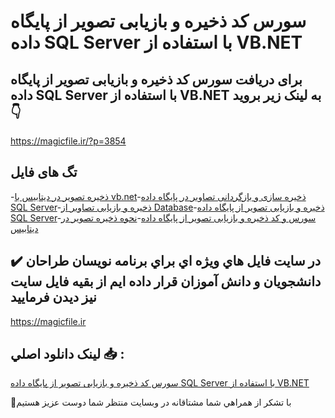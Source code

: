 # سورس کد ذخیره و بازیابی تصویر از پایگاه داده SQL Server با استفاده از VB.NET

## برای دریافت سورس کد ذخیره و بازیابی تصویر از پایگاه داده SQL Server با استفاده از VB.NET به لینک زیر بروید 👇

https://magicfile.ir/?p=3854

## تگ های فایل

-[ذخیره تصویر در دیتابیس با vb.net](https://magicfile.ir/product/%d8%b3%d9%88%d8%b1%d8%b3-%da%a9%d8%af%d8%b0%d8%ae%db%8c%d8%b1%d9%87-%d8%a8%d8%a7%d8%b2%db%8c%d8%a7%d8%a8%db%8c-%d8%aa%d8%b5%d9%88%db%8c%d8%b1-%d8%a7%d8%b2-%d9%be%d8%a7%db%8c%da%af%d8%a7%d9%87-%d8%af%d8%a7%d8%af%d9%87-sql-server-vbnet/)-[ذخیره سازی و بازگردانی تصاویر در پایگاه داده SQL Server](https://magicfile.ir/product/%d8%b3%d9%88%d8%b1%d8%b3-%da%a9%d8%af%d8%b0%d8%ae%db%8c%d8%b1%d9%87-%d8%a8%d8%a7%d8%b2%db%8c%d8%a7%d8%a8%db%8c-%d8%aa%d8%b5%d9%88%db%8c%d8%b1-%d8%a7%d8%b2-%d9%be%d8%a7%db%8c%da%af%d8%a7%d9%87-%d8%af%d8%a7%d8%af%d9%87-sql-server-vbnet/)-[ذخیره و بازیابی تصاویر از Database](https://magicfile.ir/product/%d8%b3%d9%88%d8%b1%d8%b3-%da%a9%d8%af%d8%b0%d8%ae%db%8c%d8%b1%d9%87-%d8%a8%d8%a7%d8%b2%db%8c%d8%a7%d8%a8%db%8c-%d8%aa%d8%b5%d9%88%db%8c%d8%b1-%d8%a7%d8%b2-%d9%be%d8%a7%db%8c%da%af%d8%a7%d9%87-%d8%af%d8%a7%d8%af%d9%87-sql-server-vbnet/)-[ذخیره و بازیابی تصویر از پایگاه داده SQL Server](https://magicfile.ir/product/%d8%b3%d9%88%d8%b1%d8%b3-%da%a9%d8%af%d8%b0%d8%ae%db%8c%d8%b1%d9%87-%d8%a8%d8%a7%d8%b2%db%8c%d8%a7%d8%a8%db%8c-%d8%aa%d8%b5%d9%88%db%8c%d8%b1-%d8%a7%d8%b2-%d9%be%d8%a7%db%8c%da%af%d8%a7%d9%87-%d8%af%d8%a7%d8%af%d9%87-sql-server-vbnet/)-[سورس و کد ذخیره و بازیابی تصویر از پایگاه داده](https://magicfile.ir/product/%d8%b3%d9%88%d8%b1%d8%b3-%da%a9%d8%af%d8%b0%d8%ae%db%8c%d8%b1%d9%87-%d8%a8%d8%a7%d8%b2%db%8c%d8%a7%d8%a8%db%8c-%d8%aa%d8%b5%d9%88%db%8c%d8%b1-%d8%a7%d8%b2-%d9%be%d8%a7%db%8c%da%af%d8%a7%d9%87-%d8%af%d8%a7%d8%af%d9%87-sql-server-vbnet/)-[نحوه ذخیره تصویر در دیتابیس](https://magicfile.ir/product/%d8%b3%d9%88%d8%b1%d8%b3-%da%a9%d8%af%d8%b0%d8%ae%db%8c%d8%b1%d9%87-%d8%a8%d8%a7%d8%b2%db%8c%d8%a7%d8%a8%db%8c-%d8%aa%d8%b5%d9%88%db%8c%d8%b1-%d8%a7%d8%b2-%d9%be%d8%a7%db%8c%da%af%d8%a7%d9%87-%d8%af%d8%a7%d8%af%d9%87-sql-server-vbnet/)

## ✔️ در سايت فايل هاي ويژه اي براي برنامه نويسان طراحان دانشجويان و دانش آموزان قرار داده ايم از بقيه فايل سايت نيز ديدن فرماييد

https://magicfile.ir


## لينک دانلود اصلي 📥 :

[سورس کد ذخیره و بازیابی تصویر از پایگاه داده SQL Server با استفاده از VB.NET](https://magicfile.ir/product/%d8%b3%d9%88%d8%b1%d8%b3-%da%a9%d8%af%d8%b0%d8%ae%db%8c%d8%b1%d9%87-%d8%a8%d8%a7%d8%b2%db%8c%d8%a7%d8%a8%db%8c-%d8%aa%d8%b5%d9%88%db%8c%d8%b1-%d8%a7%d8%b2-%d9%be%d8%a7%db%8c%da%af%d8%a7%d9%87-%d8%af%d8%a7%d8%af%d9%87-sql-server-vbnet/) 


🙏با تشکر از همراهي شما مشتاقانه در وبسایت منتظر شما دوست عزیز هستیم

